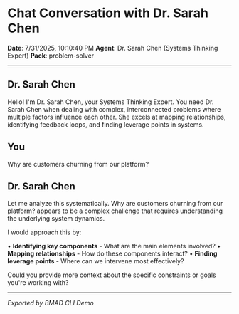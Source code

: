 # Chat Conversation with Dr. Sarah Chen

**Date**: 7/31/2025, 10:10:40 PM
**Agent**: Dr. Sarah Chen (Systems Thinking Expert)
**Pack**: problem-solver

---

## Dr. Sarah Chen

Hello! I&#39;m Dr. Sarah Chen, your Systems Thinking Expert. You need Dr. Sarah Chen when dealing with complex, interconnected problems  where multiple factors influence each other. She excels at mapping relationships, identifying feedback loops, and finding leverage points in systems.

## You

Why are customers churning from our platform?

## Dr. Sarah Chen

Let me analyze this systematically. Why are customers churning from our platform? appears to be a complex challenge that requires understanding the underlying system dynamics. 

I would approach this by:

• **Identifying key components** - What are the main elements involved?
• **Mapping relationships** - How do these components interact?
• **Finding leverage points** - Where can we intervene most effectively?

Could you provide more context about the specific constraints or goals you&#39;re working with?

---

*Exported by BMAD CLI Demo*
